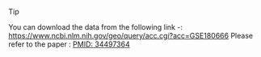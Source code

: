  >[!TIP]
> You can download the data from the following link -: https://www.ncbi.nlm.nih.gov/geo/query/acc.cgi?acc=GSE180666
Please refer to the paper : [PMID: 34497364](https://pubmed.ncbi.nlm.nih.gov/34497364)
 
 
 
 
  
  
 
 
